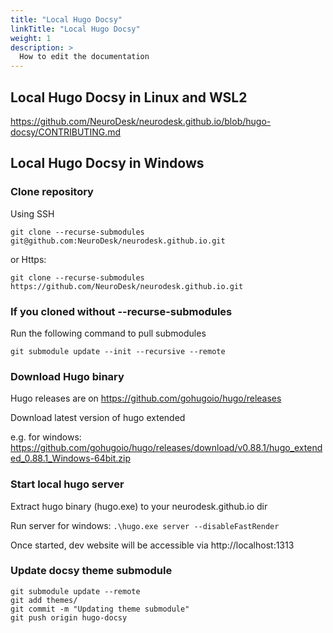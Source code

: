 ```yaml
---
title: "Local Hugo Docsy"
linkTitle: "Local Hugo Docsy"
weight: 1
description: >
  How to edit the documentation
---
```


## Local Hugo Docsy in Linux and WSL2
https://github.com/NeuroDesk/neurodesk.github.io/blob/hugo-docsy/CONTRIBUTING.md

## Local Hugo Docsy in Windows

### Clone repository
Using SSH

`git clone --recurse-submodules git@github.com:NeuroDesk/neurodesk.github.io.git`

or Https:

`git clone --recurse-submodules https://github.com/NeuroDesk/neurodesk.github.io.git`

### If you cloned without --recurse-submodules

Run the following command to pull submodules

`git submodule update --init --recursive --remote`

### Download Hugo binary

Hugo releases are on https://github.com/gohugoio/hugo/releases

Download latest version of hugo extended

e.g. for windows: https://github.com/gohugoio/hugo/releases/download/v0.88.1/hugo_extended_0.88.1_Windows-64bit.zip


### Start local hugo server

Extract hugo binary (hugo.exe) to your neurodesk.github.io dir

Run server for windows: `.\hugo.exe server --disableFastRender`

Once started, dev website will be accessible via http://localhost:1313

### Update docsy theme submodule
<pre class="language-shell command-line" data-prompt="$"><code>git submodule update --remote
git add themes/
git commit -m "Updating theme submodule"
git push origin hugo-docsy</code></pre>
